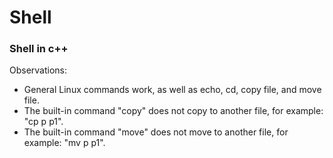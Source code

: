 # Shell
### Shell in c++
Observations:
- General Linux commands work, as well as echo, cd, copy file, and move file.
- The built-in command "copy" does not copy to another file, for example: "cp p p1".
- The built-in command "move" does not move to another file, for example: "mv p p1".
